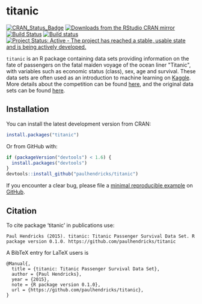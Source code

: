 
<!-- README.md is generated from README.Rmd. Please edit that file -->
titanic
=======

[![CRAN\_Status\_Badge](http://www.r-pkg.org/badges/version/titanic)](http://cran.r-project.org/package=titanic) [![Downloads from the RStudio CRAN mirror](http://cranlogs.r-pkg.org/badges/titanic)](http://cran.rstudio.com/package=titanic) [![Build Status](https://travis-ci.org/paulhendricks/titanic.png?branch=master)](https://travis-ci.org/paulhendricks/titanic) [![Build status](https://ci.appveyor.com/api/projects/status/rux3xlfcdhuxuw4t/branch/master?svg=true)](https://ci.appveyor.com/project/paulhendricks/titanic/branch/master) [![Project Status: Active - The project has reached a stable, usable state and is being actively developed.](http://www.repostatus.org/badges/0.1.0/active.svg)](http://www.repostatus.org/#active)

`titanic` is an R package containing data sets providing information on the fate of passengers on the fatal maiden voyage of the ocean liner "Titanic", with variables such as economic status (class), sex, age and survival. These data sets are often used as an introduction to machine learning on [Kaggle](https://www.kaggle.com/). More details about the competition can be found [here](https://www.kaggle.com/c/titanic), and the original data sets can be found [here](https://www.kaggle.com/c/titanic/data).

Installation
------------

You can install the latest development version from CRAN:

``` r
install.packages("titanic")
```

Or from GitHub with:

``` r
if (packageVersion("devtools") < 1.6) {
  install.packages("devtools")
}
devtools::install_github("paulhendricks/titanic")
```

If you encounter a clear bug, please file a [minimal reproducible example](http://stackoverflow.com/questions/5963269/how-to-make-a-great-r-reproducible-example) on [GitHub](https://github.com/paulhendricks/titanic/issues).

Citation
--------

To cite package ‘titanic’ in publications use:

    Paul Hendricks (2015). titanic: Titanic Passenger Survival Data Set. R package version 0.1.0. https://github.com/paulhendricks/titanic

A BibTeX entry for LaTeX users is

    @Manual{,
      title = {titanic: Titanic Passenger Survival Data Set},
      author = {Paul Hendricks},
      year = {2015}, 
      note = {R package version 0.1.0},
      url = {https://github.com/paulhendricks/titanic},
    }
